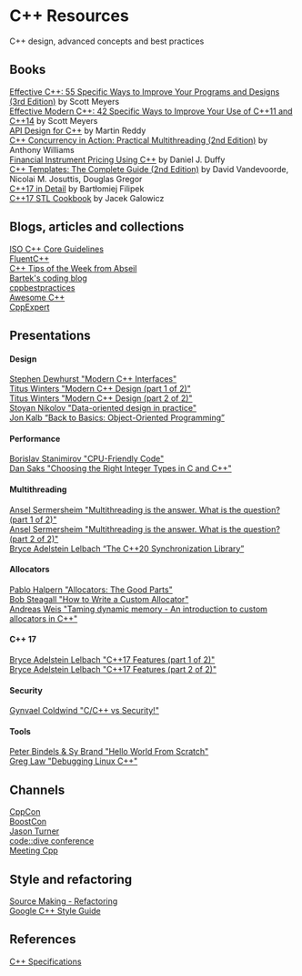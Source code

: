 # C++ Resources  
C++ design, advanced concepts and best practices

## Books  
[Effective C++: 55 Specific Ways to Improve Your Programs and Designs (3rd Edition)](https://www.amazon.com/Effective-Specific-Improve-Programs-Designs/dp/0321334876) by Scott Meyers  
[Effective Modern C++: 42 Specific Ways to Improve Your Use of C++11 and C++14](https://www.amazon.com/Effective-Modern-Specific-Ways-Improve/dp/1491903996) by Scott Meyers  
[API Design for C++](https://www.amazon.com/API-Design-C-Martin-Reddy/dp/0123850037) by Martin Reddy  
[C++ Concurrency in Action: Practical Multithreading (2nd Edition)](https://www.amazon.com/C-Concurrency-Action-Anthony-Williams/dp/1617294691) by Anthony Williams  
[Financial Instrument Pricing Using C++](https://www.amazon.com/Financial-Instrument-Pricing-Using-Finance/dp/0470971193) by Daniel J. Duffy  
[C++ Templates: The Complete Guide (2nd Edition)](https://www.amazon.com/C-Templates-Complete-Guide-2nd/dp/0321714121/) by David Vandevoorde, Nicolai M. Josuttis, Douglas Gregor  
[C++17 in Detail](https://leanpub.com/cpp17indetail) by Bartłomiej Filipek  
[C++17 STL Cookbook](https://www.amazon.com/STL-Cookbook-enhancements-programming-expressions/dp/178712049X) by Jacek Galowicz  

## Blogs, articles and collections  
[ISO C++ Core Guidelines](http://isocpp.github.io/CppCoreGuidelines/CppCoreGuidelines)  
[FluentC++](https://www.fluentcpp.com/)  
[C++ Tips of the Week from Abseil](https://abseil.io/tips/)  
[Bartek's coding blog](https://www.bfilipek.com/p/start-here.html)  
[cppbestpractices](https://github.com/lefticus/cppbestpractices)  
[Awesome C++](https://github.com/fffaraz/awesome-cpp)  
[CppExpert](https://www.cppexpert.online/)

## Presentations  
#### Design  
[Stephen Dewhurst "Modern C++ Interfaces"](https://youtu.be/PFdWqa68LmA)  
[Titus Winters "Modern C++ Design (part 1 of 2)"](https://www.youtube.com/watch?v=xTdeZ4MxbKo)  
[Titus Winters "Modern C++ Design (part 2 of 2)"](https://www.youtube.com/watch?v=tn7oVNrPM8I)  
[Stoyan Nikolov "Data-oriented design in practice"](https://youtu.be/_N5-JjogNXU)  
[Jon Kalb “Back to Basics: Object-Oriented Programming”](https://youtu.be/32tDTD9UJCE)  
#### Performance  
[Borislav Stanimirov "CPU-Friendly Code"](https://youtu.be/NQdRqc4pVQc)  
[Dan Saks "Choosing the Right Integer Types in C and C++"](https://youtu.be/IJaa58cfvOw)  
#### Multithreading  
[Ansel Sermersheim "Multithreading is the answer. What is the question? (part 1 of 2)"](https://youtu.be/GNw3RXr-VJk)  
[Ansel Sermersheim "Multithreading is the answer. What is the question? (part 2 of 2)"](https://youtu.be/sDLQWivf1-I)  
[Bryce Adelstein Lelbach “The C++20 Synchronization Library”](https://youtu.be/Zcqwb3CWqs4)  
#### Allocators  
[Pablo Halpern "Allocators: The Good Parts"](https://youtu.be/v3dz-AKOVL8)  
[Bob Steagall "How to Write a Custom Allocator"](https://youtu.be/kSWfushlvB8)  
[Andreas Weis "Taming dynamic memory - An introduction to custom allocators in C++"](https://youtu.be/FcpmMmyNNv8)  
#### C++ 17  
[Bryce Adelstein Lelbach "C++17 Features (part 1 of 2)"](https://youtu.be/fI2xiUqqH3Q)  
[Bryce Adelstein Lelbach "C++17 Features (part 2 of 2)"](https://youtu.be/qjxBKINAWk0)  
#### Security  
[Gynvael Coldwind "C/C++ vs Security!"](https://youtu.be/j82iw03aOgM)  
#### Tools  
[Peter Bindels & Sy Brand "Hello World From Scratch"](https://youtu.be/4V9QWHjRPMc)  
[Greg Law "Debugging Linux C++"](https://youtu.be/V1t6faOKjuQ)
  
## Channels  
[CppCon](https://www.youtube.com/channel/UCMlGfpWw-RUdWX_JbLCukXg)  
[BoostCon](https://www.youtube.com/channel/UC5e__RG9K3cHrPotPABnrwg)  
[Jason Turner](https://www.youtube.com/channel/UCxHAlbZQNFU2LgEtiqd2Maw)  
[code::dive conference](https://www.youtube.com/channel/UCU0Rt8VHO5-YNQXwIjkf-1g)  
[Meeting Cpp](https://www.youtube.com/user/MeetingCPP)

## Style and refactoring  
[Source Making - Refactoring](https://sourcemaking.com/refactoring)  
[Google C++ Style Guide](https://google.github.io/styleguide/cppguide.html)  

## References  
[C++ Specifications](https://timsong-cpp.github.io/cppwp/)
